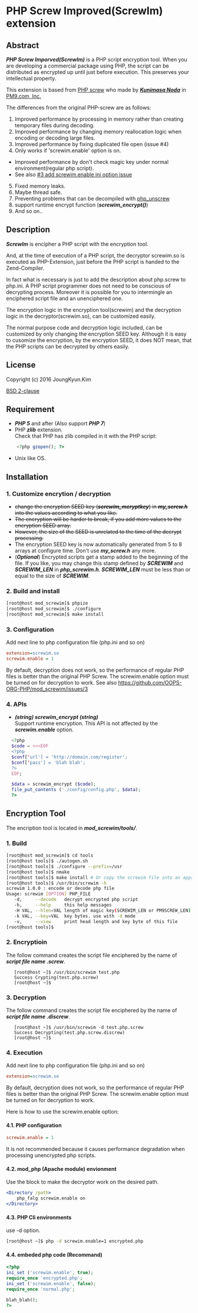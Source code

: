# PHP Screw Improved(ScrewIm) extension

## Abstract

***PHP Screw Imporved(ScrewIm)*** is a PHP script encryption tool. When you are developing a commercial package using PHP, the script can be distributed as encrypted up until just before execution. This preserves your intellectual property.

This extension is based from [PHP screw](http://www.pm9.com/newpm9/itbiz/php/phpscrew/) who made by [***Kunimasa Noda***](mailto:kuni@pm9.com) in [PM9.com, Inc.](http://www.pm9.com)

The differences from the original PHP-screw are as follows:
 1. Improved performance by processing in memory rather than creating temporary files during decoding.
 2. Improved performance by changing memory reallocation logic when encoding or decoding large files.
 3. Improved performance by fixing duplicated file open (issue #4)
 4. Only works if 'screwim.enable' option is on.
  * Improved performance by don't check magic key under normal environment(regular php script).
  * See also [#3 add screwim.enable ini option issue](https://github.com/OOPS-ORG-PHP/mod_screwim/issues/3)
 5. Fixed memory leaks.
 6. Maybe thread safe.
 7. Preventing problems that can be decompiled with [php_unscrew](https://github.com/dehydr8/php_unscrew)
 8. support runtime encrypt function (***screwim_encrypt()***)
 9. And so on..

## Description

***ScrewIm*** is encipher a PHP script with the encryption tool.

And, at the time of execution of a PHP script, the decryptor screwim.so is executed as PHP-Extension, just before the PHP script is handed to the Zend-Compiler.

In fact what is necessary is just to add the description about php.screw to php.ini. A PHP script programmer does not need to be conscious of decrypting process. Moreover it is possible for you to intermingle an enciphered script file and an unenciphered one.

The encryption logic in the encryption tool(screwim) and the decryption logic in the decryptor(screwim.so), can be customized easily.

The normal purpose code and decryption logic included, can be customized by only changing the encryption SEED key. Although it is easy to cusomize the encryption, by the encryption SEED, it does NOT mean, that the PHP scripts can be decrypted by others easily.

## License

Copyright (c) 2016 JoungKyun.Kim

[BSD 2-clause](LICENSE)

## Requirement

* ***PHP 5*** and after (Also support ***PHP 7***)
* PHP ***zlib*** extension.  
  Check that PHP has zlib compiled in it with the PHP script:
```php
    <?php gzopen(); ?>
```
* Unix like OS.

## Installation

### 1. Customize encrytion / decryption  
  * <s>change the encryption SEED key (***screwim_mcryptkey***) in ***my_screw.h*** into the values according to what you like.</s>
  * <s>The encryption will be harder to break, if you add more values to the encryption SEED array.</s>
  * <s>However, the size of the SEED is unrelated to the time of the decrypt processing.</s>
  * The encryption SEED key is now automatically generated from 5 to 8 arrays at configure time. Don't use ***my_screw.h*** any more.
  * (***Optional***) Encrypted scripts get a stamp added to the beginning of the file. If you like, you may change this stamp defined by ***SCREWIM*** and ***SCREWIM_LEN*** in ***php_screwim.h***. ***SCREWIM_LEN*** must be less than or equal to the size of ***SCREWIM***.

### 2. Build and install  
  ```bash
  [root@host mod_screwim]$ phpize
  [root@host mod_screwim]$ ./configure
  [root@host mod_screwim]$ make install
  ```

### 3. Configuration
Add next line to php configuration file (php.ini and so on)

```ini
extension=screwim.so
screwim.enable = 1
```

By default, decryption does not work, so the performance of regular PHP files is better than the original PHP Screw. The screwim.enable option must be turned on for decryption to work. See also https://github.com/OOPS-ORG-PHP/mod_screwim/issues/3

### 4. APIs

* ***(string) screwim_encrypt (string)***  
  Support runtime encryption. This API is not affected by the ***screwim.enable*** option.

```php
  <?php
  $code = <<<EOF
  <?php
  $conf['url'] = 'http://domain.com/register';
  $conf['pass'] = 'blah blah';
  ?>
  EOF;

  $data = screwim_encrypt ($code);
  file_put_contents ('./config/config.php', $data);
  ?>
```

## Encryption Tool

The encription tool is located in ***mod_screwim/tools/***.

### 1. Build

```bash
[root@host mod_screwim]$ cd tools
[root@host tools]$ ./autogen.sh
[root@host tools]$ ./configure --prefix=/usr
[root@host tools]$ nmake
[root@host tools]$ make install # Or copy the screwim file into an appropriate directory.
[root@host tools]$ /usr/bin/screwim -h
screwim 1.0.0 : encode or decode php file
Usage: screwim [OPTION] PHP_FILE
   -d,     --decode   decrypt encrypted php script
   -h,     --help     this help messages
   -H VAL, --hlen=VAL length of magic key(SCREWIM_LEN or PM9SCREW_LEN). use with -d mode
   -k VAL, --key=VAL  key bytes. use with -d mode
   -v,     --view     print head length and key byte of this file
[root@host tools]$
```

### 2. Encryptioin

The follow command creates the script file enciphered by the name of ***script file name .screw***.
```
   [root@host ~]$ /usr/bin/screwim test.php
   Success Crypting(test.php.screw)
   [root@host ~]$
```

### 3. Decryption

The follow command creates the script file enciphered by the name of ***script file name .discrew***.
```
   [root@host ~]$ /usr/bin/screwim -d test.php.screw
   Success Decrypting(test.php.screw.discrew)
   [root@host ~]$
```

### 4. Execution

Add next line to php configuration file (php.ini and so on)

```ini
extension=screwim.so
```

By default, decryption does not work, so the performance of regular PHP files is better than the original PHP Screw. The screwim.enable option must be turned on for decryption to work.

Here is how to use the screwim.enable option:

#### 4.1. PHP configuration

```ini
screwim.enable = 1
```

It is not recommended because it causes performance degradation when processing unencrypted php scripts.

#### 4.2. mod_php (Apache module) envionment

Use the <directory> block to make the decryptor work on the desired path.

```apache
<Directory /path>
    php_falg screwim.enable on
</Directory>
```

#### 4.3. PHP Cli environments

use -d option.

```bash
[root@host ~]$ php -d screwim.enable=1 encrypted.php
```

#### 4.4. embeded php code (Recommand)

```php
<?php
ini_set ('screwim.enable', true);
require_once 'encrypted.php';
ini_set ('screwim.enable', false);
require_once 'normal.php';

blah_blah();
?>
```
